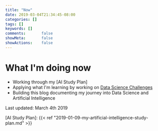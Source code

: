 ```yaml
---
title: "Now"
date: 2019-03-04T21:34:45-08:00
categories: []
tags: []
keywords: []
comments:       false
showMeta:       false
showActions:    false
---
```


# What I'm doing now

- Working through my [AI Study Plan]
- Applying what I'm learning by working on [Data Science Challenges]
- Building this blog documenting my journey into Data Science and Artificial Intelligence

Last updated: March 4th 2019

[//]: # (Reference Links)

[Data Science Challenges]: https://github.com/johannesgiorgis/ds_challenges
[AI Study Plan]: {{< ref "2019-01-09-my-artificial-intelligence-study-plan.md" >}}